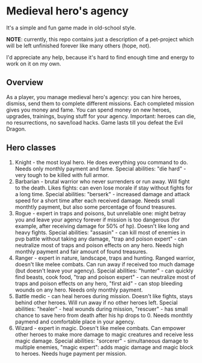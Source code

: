 # Medieval hero's agency

It's a simple and fun game made in old-school style.

**NOTE**: currently, this repo contains just a description of a pet-project which will be left unfinished forever like many others (hope, not).

I'd appreciate any help, because it's hard to find enough time and energy to work on it on my own.

## Overview

As a player, you manage medieval hero's agency: you can hire heroes, dismiss, send them to complete different missions. Each completed mission gives you money and fame. You can spend money on new heroes, upgrades, trainings, buying stuff for your agency. Important: heroes can die, no resurrections, no save/load hacks.
Game lasts till you defeat the Evil Dragon.

## Hero classes

1. Knight - the most loyal hero. He does everything you command to do. Needs only monthly payment and fame. Special abilities: "die hard" - very tough to be killed with full armor.
2. Barbarian - brutal warrior who never surrenders or run away. Will fight to the death. Likes fights: can even lose morale if stay without fights for a long time. Special abilities: "berserk" - increased damage and attack speed for a short time after each received damage. Needs small monthtly payment, but also some percentage of found treasures.
3. Rogue - expert in traps and poisons, but unreliable one: might betray you and leave your agency forever if mission is too dangerous (for example, after receiving damage for 50% of hp). Doesn't like long and heavy fights. Special abilities: "assasin" - can kill most of enemies in pvp battle without taking any damage, "trap and poison expert" - can neutralize most of traps and poison effects on any hero. Needs high monthly payment and fair amount of found treasures.
4. Ranger - expert in nature, landscape, traps and hunting. Ranged warrior, doesn't like melee combats. Can run away if received too much damage (but doesn't leave your agency). Special abilities: "hunter" - can quickly find beasts, cook food, "trap and poison expert" - can neutralize most of traps and poison effects on any hero, "first aid" - can stop bleeding wounds on any hero. Needs only monthly payment.
5. Battle medic - can heal heroes during mission. Doesn't like fights, stays behind other heroes. Will run away if no other heroes left. Special abilities: "healer" - heal wounds during mission, "rescuer" - has small chance to save hero from death after his hp drops to 0. Needs monthtly paymend and comfortable place in your agency.
6. Wizard - expert in magic. Doesn't like melee combats. Can empower other heroes to make more damage to magic creatures and receive less magic damage. Special abilities: "sorcerer" - simultaneous damage to multiple enemies, "magic expert": adds magic damage and magic block to heroes. Needs huge payment per mission. 

